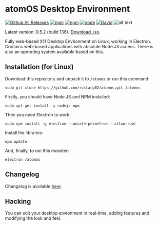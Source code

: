 # atomOS Desktop Environment
[![Github All Releases](https://img.shields.io/github/downloads/ruslang02/atomos/total.svg)]() [![npm](https://img.shields.io/npm/dt/atomos.svg)]() [![npm](https://img.shields.io/npm/v/atomos.svg)]() [![node](https://img.shields.io/node/v/atomos.svg)]() [![David](https://img.shields.io/david/ruslang02/atomos.svg)]()
![alt text](https://raw.githubusercontent.com/ruslang02/atomos/master/PREVIEW.png) 

Latest version: 0.5.2 (build 136). [Download .iso](https://github.com/ruslang02/atomos/releases).

Fully web-based X11 Desktop Environment on Linux, working in Electron.
Contains web-based applications with absolute Node.JS access.
There is also an operating system available based on this.

## Installation (for Linux)

Download this repository and unpack it to `/atomos` or run this command:
```
sudo git clone https://github.com/ruslang02/atomos.git /atomos
```

Firstly, you should have Node.JS and NPM installed:
```
sudo apt-get install -y nodejs npm
```
Then you need Electron to work:
```
sudo npm install -g electron --unsafe-perm=true --allow-root
```
Install the libraries:
```
npm update
```
And, finally, to run this monster:
```
electron /atomos
```

## Changelog

Changelog is available [here](https://github.com/ruslang02/atomos/blob/master/CHANGELOG.md).

## Hacking
You can edit your desktop envionment in real-time, adding features and modifying the look and feel.
